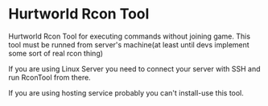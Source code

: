 # Hurtworld Rcon Tool
Hurtworld Rcon Tool for executing commands without joining game.
This tool must be runned from server's machine(at least until devs implement some sort of real rcon thing)

If you are using Linux Server you need to connect your server with SSH and run RconTool from there.

If you are using hosting service probably you can't install-use this tool.
